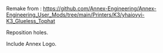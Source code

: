 Remake from :
https://github.com/Annex-Engineering/Annex-Engineering_User_Mods/tree/main/Printers/K3/yhaiovyi-K3_Glueless_Tophat

Reposition holes.

Include Annex Logo.
